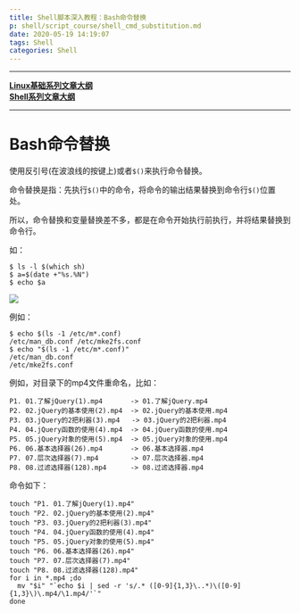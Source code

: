 ```yaml
---
title: Shell脚本深入教程：Bash命令替换
p: shell/script_course/shell_cmd_substitution.md
date: 2020-05-19 14:19:07
tags: Shell
categories: Shell
---
```


------

**[Linux基础系列文章大纲](/linux/index)**  
**[Shell系列文章大纲](/shell/index)**  

------

# Bash命令替换

使用反引号(在波浪线的按键上)或者`$()`来执行命令替换。

命令替换是指：先执行`$()`中的命令，将命令的输出结果替换到命令行`$()`位置处。

所以，命令替换和变量替换差不多，都是在命令开始执行前执行，并将结果替换到命令行。

如：

```shell
$ ls -l $(which sh)
$ a=$(date +"%s.%N")
$ echo $a
```

![](/img/shell/1589872355594.png)

例如：

```shell
$ echo $(ls -1 /etc/m*.conf)
/etc/man_db.conf /etc/mke2fs.conf
$ echo "$(ls -1 /etc/m*.conf)"
/etc/man_db.conf
/etc/mke2fs.conf
```

例如，对目录下的mp4文件重命名，比如：

```
P1. 01.了解jQuery(1).mp4       -> 01.了解jQuery.mp4
P2. 02.jQuery的基本使用(2).mp4  -> 02.jQuery的基本使用.mp4
P3. 03.jQuery的2把利器(3).mp4   -> 03.jQuery的2把利器.mp4
P4. 04.jQuery函数的使用(4).mp4  -> 04.jQuery函数的使用.mp4
P5. 05.jQuery对象的使用(5).mp4  -> 05.jQuery对象的使用.mp4
P6. 06.基本选择器(26).mp4       -> 06.基本选择器.mp4
P7. 07.层次选择器(7).mp4        -> 07.层次选择器.mp4
P8. 08.过滤选择器(128).mp4      -> 08.过滤选择器.mp4
```

命令如下：

```shell
touch "P1. 01.了解jQuery(1).mp4"
touch "P2. 02.jQuery的基本使用(2).mp4"
touch "P3. 03.jQuery的2把利器(3).mp4"
touch "P4. 04.jQuery函数的使用(4).mp4"
touch "P5. 05.jQuery对象的使用(5).mp4"
touch "P6. 06.基本选择器(26).mp4" 
touch "P7. 07.层次选择器(7).mp4"   
touch "P8. 08.过滤选择器(128).mp4"  
for i in *.mp4 ;do
  mv "$i" "`echo $i | sed -r 's/.* ([0-9]{1,3}\..*)\([0-9]{1,3}\)\.mp4/\1.mp4/'`"
done
```
